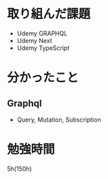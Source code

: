 # 取り組んだ課題

- Udemy GRAPHQL
- Udemy Next
- Udemy TypeScript

# 分かったこと

## Graphql

- Query, Mutation, Subscription

# 勉強時間

5h(150h)
